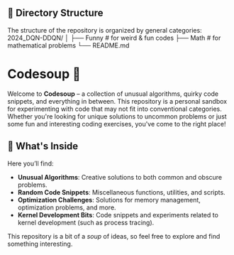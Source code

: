 ## 📂 Directory Structure
The structure of the repository is organized by general categories:
    2024_DQN-DDQN/
    │
    ├── Funny                  # for weird & fun codes
    ├── Math                   # for mathematical problems
    └── README.md

# Codesoup 🍲

Welcome to **Codesoup** – a collection of unusual algorithms, quirky code snippets, and everything in between. This repository is a personal sandbox for experimenting with code that may not fit into conventional categories. Whether you're looking for unique solutions to uncommon problems or just some fun and interesting coding exercises, you've come to the right place!

## 🧩 What's Inside

Here you’ll find:
- **Unusual Algorithms**: Creative solutions to both common and obscure problems.
- **Random Code Snippets**: Miscellaneous functions, utilities, and scripts.
- **Optimization Challenges**: Solutions for memory management, optimization problems, and more.
- **Kernel Development Bits**: Code snippets and experiments related to kernel development (such as process tracing).

This repository is a bit of a *soup* of ideas, so feel free to explore and find something interesting.

